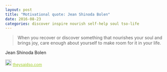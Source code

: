 ```yaml
---
layout: post
title: "Motivational quote: Jean Shinoda Bolen"
date: 2016-08-23
categories: discover inspire nourish self-help soul tso-life
---
```

> When you recover or discover something that nourishes your soul and brings joy, care enough about yourself to make room for it in your life.

Jean Shinoda Bolen

<span style="z-index:50;font-size:0.9em;"><img src="https://theysaidso.com/branding/theysaidso.png" height="20" width="20" alt="theysaidso.com"/><a href="https://theysaidso.com" title="Powered by quotes from theysaidso.com" style="color: #9fcc25; margin-left: 4px; vertical-align: middle;">theysaidso.com</a></span>
